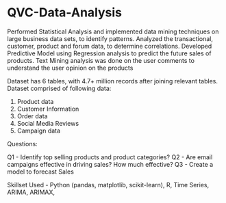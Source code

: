 # QVC-Data-Analysis
Performed Statistical Analysis and implemented data mining techniques on large business data sets, to identify patterns. Analyzed the transactional, customer, product and forum data, to determine correlations. Developed Predictive Model using Regression analysis to predict the future sales of products. Text Mining analysis was done on the user comments to understand the user opinion on the products


Dataset has 6 tables, with 4.7+ million records after joining relevant tables.
Dataset comprised of following data:
1) Product data
2) Customer Information
3) Order data
4) Social Media Reviews
5) Campaign data

Questions:

Q1 - Identify top selling products and product categories?
Q2 - Are email campaigns effective in driving sales? How much effective?
Q3 - Create a model to forecast Sales

Skillset Used - Python (pandas, matplotlib, scikit-learn), R, Time Series, ARIMA, ARIMAX,
